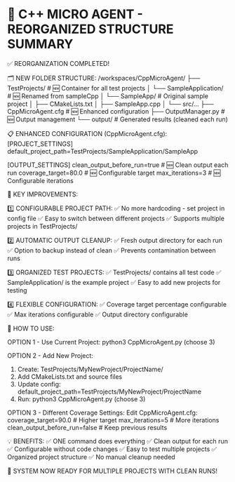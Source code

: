 📁 C++ MICRO AGENT - REORGANIZED STRUCTURE SUMMARY
==================================================

✅ REORGANIZATION COMPLETED!

🗂️ NEW FOLDER STRUCTURE:
   /workspaces/CppMicroAgent/
   ├── TestProjects/                    # 🆕 Container for all test projects
   │   └── SampleApplication/           # 🆕 Renamed from sampleCpp
   │       └── SampleApp/               # Original sample project
   │           ├── CMakeLists.txt
   │           ├── SampleApp.cpp
   │           └── src/...
   ├── CppMicroAgent.cfg               # 🆕 Enhanced configuration
   ├── OutputManager.py                # 🆕 Output management
   └── output/                         # Generated results (cleaned each run)

📋 ENHANCED CONFIGURATION (CppMicroAgent.cfg):
   [PROJECT_SETTINGS]
   default_project_path=TestProjects/SampleApplication/SampleApp
   
   [OUTPUT_SETTINGS]
   clean_output_before_run=true        # 🆕 Clean output each run
   coverage_target=80.0                # 🆕 Configurable target
   max_iterations=3                    # 🆕 Configurable iterations

🔧 KEY IMPROVEMENTS:

1️⃣ CONFIGURABLE PROJECT PATH:
   ✅ No more hardcoding - set project in config file
   ✅ Easy to switch between different projects
   ✅ Supports multiple projects in TestProjects/

2️⃣ AUTOMATIC OUTPUT CLEANUP:
   ✅ Fresh output directory for each run
   ✅ Option to backup instead of clean
   ✅ Prevents contamination between runs

3️⃣ ORGANIZED TEST PROJECTS:
   ✅ TestProjects/ contains all test code
   ✅ SampleApplication/ is the example project
   ✅ Easy to add new projects for testing

4️⃣ FLEXIBLE CONFIGURATION:
   ✅ Coverage target percentage configurable
   ✅ Max iterations configurable
   ✅ Output directory configurable

🚀 HOW TO USE:

OPTION 1 - Use Current Project:
   python3 CppMicroAgent.py (choose 3)

OPTION 2 - Add New Project:
   1. Create: TestProjects/MyNewProject/ProjectName/
   2. Add CMakeLists.txt and source files
   3. Update config: default_project_path=TestProjects/MyNewProject/ProjectName
   4. Run: python3 CppMicroAgent.py (choose 3)

OPTION 3 - Different Coverage Settings:
   Edit CppMicroAgent.cfg:
   coverage_target=90.0        # Higher target
   max_iterations=5            # More iterations
   clean_output_before_run=false  # Keep previous results

💡 BENEFITS:
   ✅ ONE command does everything
   ✅ Clean output for each run
   ✅ Configurable without code changes
   ✅ Easy to test multiple projects
   ✅ Organized project structure
   ✅ No manual cleanup needed

🎯 SYSTEM NOW READY FOR MULTIPLE PROJECTS WITH CLEAN RUNS!